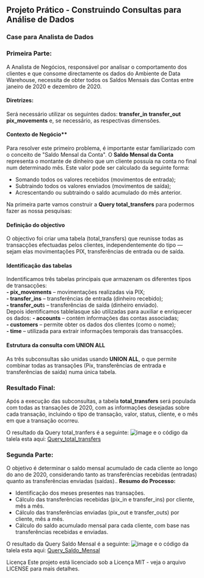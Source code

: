  ## Projeto Prático - Construindo Consultas para Análise de Dados
 ### Case para Analista de Dados

### Primeira Parte:
A Analista de Negócios, responsável por analisar o comportamento dos clientes e que consome directamente os dados do Ambiente de Data Warehouse, necessita de obter todos os Saldos Mensais das Contas entre janeiro de 2020 e dezembro de 2020.

#### Diretrizes:
Será necessário utilizar os seguintes dados:
**transfer_in**
**transfer_out**
**pix_movements**
e, se necessário, as respectivas dimensões.

#### Contexto de Negócio**
Para resolver este primeiro problema, é importante estar familiarizado com o conceito de "Saldo Mensal da Conta".
O **Saldo Mensal da Conta** representa o montante de dinheiro que um cliente possuía na conta no final num determinado mês.
Este valor pode ser calculado da seguinte forma:
 - Somando todos os valores recebidos (movimentos de entrada);
 - Subtraindo todos os valores enviados (movimentos de saída);
 - Acrescentando ou subtraindo o saldo acumulado do mês anterior.

Na primeira parte vamos construir a **Query total_transfers** para podermos fazer as nossa pesquisas:
#### Definição do objectivo
O objectivo foi criar uma tabela (total_transfers) que reunisse todas as transacções efectuadas pelos clientes, independentemente do tipo — sejam elas movimentações PIX, transferências de entrada ou de saída.

#### Identificação das tabelas 
Indentificamos três tabelas principais que armazenam os diferentes tipos de transacções:  
**- pix_movements** – movimentações realizadas via PIX;  
**- transfer_ins** – transferências de entrada (dinheiro recebido);  
**- transfer_out**s – transferências de saída (dinheiro enviado).  
Depois identificamos tablelasque são utilizadas para auxiliar e enriquecer os dados:
**- accounts** – contém informações das contas associadas;   
**- customers** – permite obter os dados dos clientes (como o nome);   
**- time** – utilizada para extrair informações temporais das transacções.   

#### Estrutura da consulta com UNION ALL
As três subconsultas são unidas usando **UNION ALL**, o que permite combinar todas as transações (Pix, transferências de entrada e transferências de saída) numa única tabela.

### Resultado Final:
Após a execução das subconsultas, a tabela **total_transfers** será populada com todas as transações de 2020, com as informações desejadas sobre cada transação, incluindo o tipo de transação, valor, status, cliente, e o mês em que a transação ocorreu.

O resultado da Query total_tranfers é a seguinte:
![image](https://github.com/user-attachments/assets/71e595f7-b152-4787-9aaf-088b30e7040e)
e o código da talela esta aqui: [Query_total_transfers](script_total_tranfers.sql)

### Segunda Parte: 
O objetivo é determinar o saldo mensal acumulado de cada cliente ao longo do ano de 2020, considerando tanto as transferências recebidas (entradas) quanto as transferências enviadas (saídas)..
**Resumo do Processo:**
 - Identificação dos meses presentes nas transações.
 - Cálculo das transferências recebidas (pix_in e transfer_ins) por cliente, mês a mês.
 - Cálculo das transferências enviadas (pix_out e transfer_outs) por cliente, mês a mês.
 - Cálculo do saldo acumulado mensal para cada cliente, com base nas transferências recebidas e enviadas.


O resultado da Query Saldo Mensal é a seguinte:
![image](https://github.com/user-attachments/assets/76ed69ef-d63b-485f-a9f0-8453f9c14e39)
e o código da talela esta aqui: [Query_Saldo_Mensal](Respostas.sql)




Licença
Este projeto está licenciado sob a Licença MIT - veja o arquivo LICENSE para mais detalhes.




